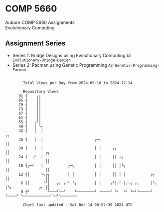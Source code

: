 # COMP 5660
Auburn COMP 5660 Assignments  
Evolutionary Computing

## Assignment Series
- Series 1: Bridge Designs using Evolutionary Computing `A1-Evolutionary-Bridge-Design`
- Series 2: Pacman using Genetic Programming `A2-Genetic-Programming-Pacman`

```

        Total Views per Day from 2024-09-16 to 2024-12-14

        Repository Views
      91 ┼    ╭╮
      85 ┤    ││
      79 ┤    ││
      73 ┤    ││
      67 ┤    ││
      61 ┤    ││
      55 ┤   ╭╯│
      49 ┤   │ ╰╮
      42 ┤   │  │                                                       ╭╮
      36 ┤   │  │                       ╭─╮                             ││
      30 ┤   │  │                       │ │     ╭╮                      ││                ╭╮
      24 ┤  ╭╯  │                       │ │     ││ ╭╮                   ││                ││
      18 ┤╭─╯   │           ╭─╮         │ │     ││ │╰╮                  ││                ││
      12 ┤│     ╰╮╭╮        │ │         │ │     ││ │ │           ╭╮     ││                ││
       6 ┤│      ╰╯│   ╭╮ ╭─╯ ╰╮        │ │    ╭╯│╭╯ │╭─╮ ╭╮     │╰╮    │╰╮            ╭╮ ││
       0 ┼╯        ╰───╯╰─╯    ╰────────╯ ╰────╯ ╰╯  ╰╯ ╰─╯╰─────╯ ╰────╯ ╰────────────╯╰─╯╰───────

        Chart last updated - Sat Dec 14 00:52:39 2024 UTC
        
```
